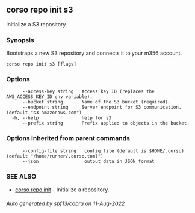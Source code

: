 ## corso repo init s3

Initialize a S3 repository

### Synopsis

Bootstraps a new S3 repository and connects it to your m356 account.

```
corso repo init s3 [flags]
```

### Options

```
      --access-key string   Access key ID (replaces the AWS_ACCESS_KEY_ID env variable).
      --bucket string       Name of the S3 bucket (required).
      --endpoint string     Server endpoint for S3 communication. (default "s3.amazonaws.com")
  -h, --help                help for s3
      --prefix string       Prefix applied to objects in the bucket.
```

### Options inherited from parent commands

```
      --config-file string   config file (default is $HOME/.corso) (default "/home/runner/.corso.toml")
      --json                 output data in JSON format
```

### SEE ALSO

* [corso repo init](corso_repo_init.md)	 - Initialize a repository.

###### Auto generated by spf13/cobra on 11-Aug-2022
